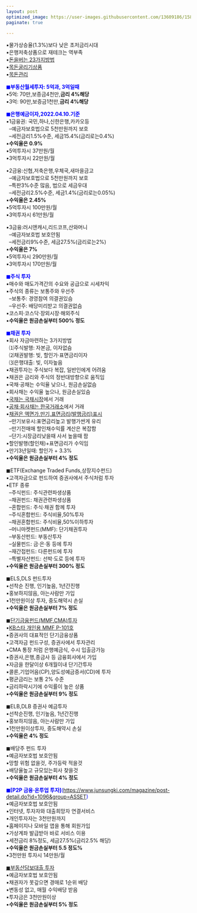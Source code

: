```yaml
---
layout: post
optimized_image: https://user-images.githubusercontent.com/13609186/158834851-5c5d7736-001b-448d-8bb6-eb99f2f16233.jpg
paginate: true

---
```


▪물가상승율(1.3%)보다 낮은 초저금리시대<br>
▪은행저축상품으로 재테크는 역부족<br>
▪[돈을버는 23가지방법](https://www.aladin.co.kr/shop/ebook/wPreviewViewer.aspx?itemid=257981624)<br>
▪[목돈굴리기상품](https://cbnote.com/articles/%EB%AA%A9%EB%8F%88%EA%B5%B4%EB%A6%AC%EA%B8%B0%EC%83%81%ED%92%88/)<br>
▪[목돈관리](https://cbnote.com/articles/%EB%AA%A9%EB%8F%88%EA%B4%80%EB%A6%AC/)<br>

<span style="color:blue">**◼부동산월세투자: 5억과, 3억일때**</span><br>
▪5억: 70만,보증금4천만,**금리 4%해당**<br>
▪3억: 90만,보증금1천만,**금리 4%해당**<br>

<span style="color:blue">**◼은행예금이자,2022.04.10.기준**</span><br>
▪1금융권: 국민,하나,신한은행,카카오등<br>
&nbsp; –예금자보호법으로 5천만원까지 보호<br>
&nbsp; –세전금리1.5%수준, 세금15.4%(금리로는0.4%)<br>
▪**수익율은 0.9%**<br>
▪5억투자시 37만원/월<br>
▪3억투자시 22만원/월<br>

•2금융:신협,저축은행,우체국,새마을금고<br>
&nbsp; –예금자보호법으로 5천만원까지 보호<br>
&nbsp; –특판3%수준 많음, 법으로 세금우대<br>
&nbsp; –세전금리2.5%수준, 세금1.4%(금리로는0.05%)<br>
▪**수익율은 2.45%**<br>
▪5억투자시 100만원/월<br>
▪3억투자시 61만원/월<br>

▪3금융:러시앤캐시,리드코프,산와머니<br>
&nbsp; –예금자보호법 보호안됨<br>
&nbsp; –세전금리9%수준, 세금27.5%(금리로는2%)<br>
▪**수익율은 7%**<br>
▪5억투자시 290만원/월<br>
▪3억투자시 170만원/월<br>

<span style="color:blue">**◼주식 투자**</span><br>
▪매수와 매도가격간의 수요와 공급으로 시세차익<br>
▪주식의 종류는 보통주와 우선주<br>
&nbsp; –보통주: 경영참여 의결권있슴<br>
&nbsp; –우선주: 배당미리받고 의결권없슴<br>
▪코스피·코스닥·장외시장·해외주식<br>
▪**수익율은 원금손실부터 500% 정도**<br>

<span style="color:blue">**◼채권 투자**</span><br>
▪회사 자금마련하는 3가지방법<br>
&nbsp; ⑴주식발행: 자본금, 이자없슴<br>
&nbsp; ⑵채권발행: 빚, 할인가·표면금리이자<br>
&nbsp; ⑶은행대출: 빚, 이자높음<br>
▪채권투자는 주식보다 복잡, 일반인에게 어려움<br>
▪채권은 금리와 주식의 정반대방향으로 움직임<br>
▪국채·공채는 수익율 낮으나, 원금손실없슴<br>
▪회사채는  수익율 높으나, 원금손실있슴<br>
▪[국채는 국채시장](https://ktb.moef.go.kr/koreaExchnBondMrkt.do)에서 거래<br>
▪[공채·회사채는 한국거래소](http://www.krx.co.kr/main/main.jsp)에서 거래<br>
▪[채권은 액면가,만기,표면금리(발행금리)표시](https://www.iprovest.com/financial/bond/bondguide/bondstudy_7.html)<br>
&nbsp; –만기보유시:표면금리높고 발행가싼게 유리<br>
&nbsp; –만기전매매 할인채수익률 계산은 복잡함<br>
&nbsp; –단기:시장금리낮을때 사서 높을때 팜<br>
▪할인발행(할인채)+표면금리가 수익임<br>
▪만기3년일때: 할인가 + 3.3%<br>
▪**수익율은 원금손실부터 4% 정도**<br>

◼ETF(Exchange Traded Funds,상장지수펀드)<br>
▪고객자금으로 펀드하여 증권사에서 주식처럼 투자<br>
▪ETF 종류<br>
&nbsp; –주식펀드: 주식관련파생상품<br>
&nbsp; –채권펀드: 채권관련파생상품<br>
&nbsp; –혼합펀드: 주식·채권 함께 투자<br>
&nbsp; –주식혼합펀드: 주식비율,50%투자<br>
&nbsp; –채권혼합펀드: 주식비율,50%이하투자<br>
&nbsp; –머니마켓펀드(MMF): 단기채권투자<br>
&nbsp; –부동산펀드: 부동산투자<br>
&nbsp; –실물펀드: 금·은·동 등에 투자<br>
&nbsp; –재간접펀드: 다른펀드에 투자<br>
&nbsp; –특별자산펀드: 선박·도로 등에 투자<br>
▪**수익율은 원금손실부터 300% 정도**<br>

◼ELS,DLS 펀드투자<br>
▪선착순 진행, 인기높음, 1년간진행<br>
▪홍보하지않음, 아는사람만 가입<br>
▪1천만원이상 투자, 중도해약시 손실<br>
▪**수익율은 원금손실부터 7% 정도**<br>

◼[단기금융펀드(MMF,CMA)투자](https://www.bnkasset.co.kr/product/view3.aspx?pgbn=5&fund_cd=20022)<br>
▪[KB스타 개인용 MMF P-101호](http://www.kbam.co.kr/fundSearch/fundDetail?fundCd=5057)<br>
▪증권사의 대표적인 단기금융상품<br>
▪고객자금 펀드구성, 증권사에서 투자관리<br>
▪CMA 통장 처럼 은행예금식, 수시 입출금가능<br>
▪증권사,은행,종금사 등 금융회사에서 가입<br>
▪자금을 한달이상 6개월이내 단기간투자<br>
▪콜론,기업어음(CP),양도성예금증서(CD)에 투자<br>
▪평균금리는 보통 2% 수준<br>
▪금리하락시기에 수익률이 높은 상품<br>
▪**수익율은 원금손실부터 9% 정도**<br>

◼ELB,DLB 증권사 예금투자<br>
▪선착순진행, 인기높음, 1년간진행<br>
▪홍보하지않음, 아는사람만 가입<br>
▪1천만원이상투자, 중도해약시 손실<br>
▪**수익율은 4% 정도**<br>

◼배당주 펀드 투자<br>
▪예금자보호법 보호안됨<br>
▪망할 위험 없을것, 주가등락 적을것<br>
▪배당율높고 규모있는회사 찾을것<br>
▪**수익율은 원금손실부터 4% 정도**<br>

<span style="color:blue">**◼[P2P 금융·온투업 투자]**(https://www.junsungki.com/magazine/post-detail.do?id=1096&group=ASSET)</span><br>
▪예금자보호법 보호안됨<br>
▪인터넷, 투자자와 대출희망자 연결서비스<br>
▪개인투자자는 3천만원까지<br>
▪홈페이지나 모바일 앱을 통해 회원가입<br>
▪가상계좌 발급받아 바로 서비스 이용<br>
▪세전금리 8%정도, 세금27.5%(금리2.5% 해당)<br>
▪**수익율은 원금손실부터 5.5 정도%**<br>
▪3천만원 투자시 14만원/월<br>

<span style="color:blue">[◼부동산담보대출 투자](https://www.youtube.com/hashtag/%EB%B6%80%EB%8B%B4%EB%8C%80%ED%88%AC%EC%9E%90)</span><br>
▪예금자보호법 보호안됨<br>
▪채권자가 못갚으면 경매로 1순위 배당<br>
▪변동성 없고, 매월 수익배당 받음<br>
▪투자금은 3천만원이상<br>
▪**수익율은 원금손실부터 5% 정도**<br>
















